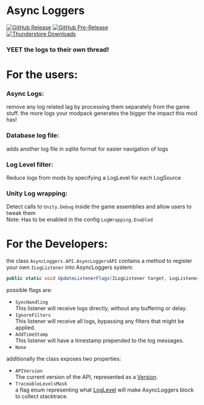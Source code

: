 Async Loggers
============
[![GitHub Release](https://img.shields.io/github/v/release/mattymatty97/LTC_AsyncLoggers?display_name=release&logo=github&logoColor=white)](https://github.com/mattymatty97/LTC_AsyncLoggers/releases/latest)
[![GitHub Pre-Release](https://img.shields.io/github/v/release/mattymatty97/LTC_AsyncLoggers?include_prereleases&display_name=release&logo=github&logoColor=white&label=preview)](https://github.com/mattymatty97/LTC_AsyncLoggers/releases)  
[![Thunderstore Downloads](https://img.shields.io/thunderstore/dt/mattymatty/AsyncLoggers?style=flat&logo=thunderstore&logoColor=white&label=thunderstore)](https://thunderstore.io/c/lethal-company/p/mattymatty/AsyncLoggers/)

### YEET the logs to their own thread!

# For the users:

### Async Logs:
remove any log related lag by processing them separately from the game stuff.
the more logs your modpack generates the bigger the impact this mod has!

### Database log file:
adds another log file in sqlite format for easier navigation of logs

### Log Level filter:
Reduce logs from mods by specifying a LogLevel for each LogSource

### Unity Log wrapping:
Detect calls to `Unity.Debug` inside the game assemblies and allow users to tweak them  
Note: Has to be enabled in the config `LogWrapping.Enabled`

# For the Developers:
the class `AsyncLoggers.API.AsyncLoggersAPI` contains a method to register your own `ILogListener` into AsyncLoggers system:
```c#
public static void UpdateListenerFlags(ILogListener target, LogListenerFlags flags)
```
possible flags are:
- `SyncHandling`  
This listener will receive logs directly, without any buffering or delay.
- `IgnoreFilters`  
This listener will receive all logs, bypassing any filters that might be applied.
- `AddTimeStamp`  
This listener will have a timestamp prepended to the log messages.
- `None`

additionally the class exposes two properties:
- `APIVersion`  
The current version of the API, represented as a [Version](https://learn.microsoft.com/en-us/dotnet/api/system.version).
- `TraceableLevelsMask`  
a flag enum representing what [LogLevel](https://docs.bepinex.dev/api/BepInEx.Logging.LogLevel.html) will make AsyncLoggers block to collect stacktrace.
